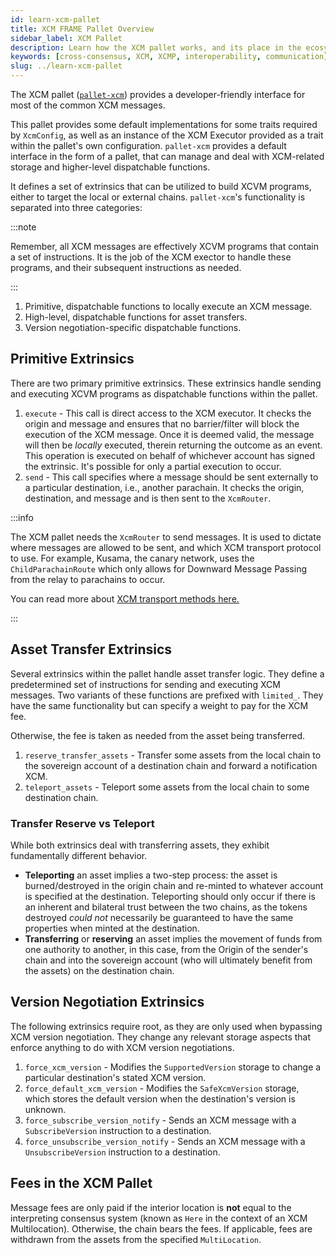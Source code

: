 ```yaml
---
id: learn-xcm-pallet
title: XCM FRAME Pallet Overview
sidebar_label: XCM Pallet
description: Learn how the XCM pallet works, and its place in the ecosystem.
keywords: [cross-consensus, XCM, XCMP, interoperability, communication]
slug: ../learn-xcm-pallet
---
```


The XCM pallet ([`pallet-xcm`](https://github.com/paritytech/polkadot/tree/master/xcm/pallet-xcm))
provides a developer-friendly interface for most of the common XCM messages.

This pallet provides some default implementations for some traits required by `XcmConfig`, as well
as an instance of the XCM Executor provided as a trait within the pallet's own configuration.
`pallet-xcm` provides a default interface in the form of a pallet, that can manage and deal with
XCM-related storage and higher-level dispatchable functions.

It defines a set of extrinsics that can be utilized to build XCVM programs, either to target the
local or external chains. `pallet-xcm`'s functionality is separated into three categories:

:::note

Remember, all XCM messages are effectively XCVM programs that contain a set of instructions. It is
the job of the XCM exector to handle these programs, and their subsequent instructions as needed.

:::

1. Primitive, dispatchable functions to locally execute an XCM message.
2. High-level, dispatchable functions for asset transfers.
3. Version negotiation-specific dispatchable functions.

## Primitive Extrinsics

There are two primary primitive extrinsics. These extrinsics handle sending and executing XCVM
programs as dispatchable functions within the pallet.

1. `execute` - This call is direct access to the XCM executor. It checks the origin and message and
   ensures that no barrier/filter will block the execution of the XCM message. Once it is deemed
   valid, the message will then be _locally_ executed, therein returning the outcome as an event.
   This operation is executed on behalf of whichever account has signed the extrinsic. It's possible
   for only a partial execution to occur.
2. `send` - This call specifies where a message should be sent externally to a particular
   destination, i.e., another parachain. It checks the origin, destination, and message and is then
   sent to the `XcmRouter`.

:::info

The XCM pallet needs the `XcmRouter` to send messages. It is used to dictate where messages are
allowed to be sent, and which XCM transport protocol to use. For example, Kusama, the canary
network, uses the `ChildParachainRoute` which only allows for Downward Message Passing from the
relay to parachains to occur.

You can read more about [XCM transport methods here.](./learn-xcm-transport.md)

:::

## Asset Transfer Extrinsics

Several extrinsics within the pallet handle asset transfer logic. They define a predetermined set of
instructions for sending and executing XCM messages. Two variants of these functions are prefixed
with `limited_`. They have the same functionality but can specify a weight to pay for the XCM fee.

Otherwise, the fee is taken as needed from the asset being transferred.

1. `reserve_transfer_assets` - Transfer some assets from the local chain to the sovereign account of
   a destination chain and forward a notification XCM.
2. `teleport_assets` - Teleport some assets from the local chain to some destination chain.

### Transfer Reserve vs Teleport

While both extrinsics deal with transferring assets, they exhibit fundamentally different behavior.

- **Teleporting** an asset implies a two-step process: the asset is burned/destroyed in the origin
  chain and re-minted to whatever account is specified at the destination. Teleporting should only
  occur if there is an inherent and bilateral trust between the two chains, as the tokens destroyed
  _could not_ necessarily be guaranteed to have the same properties when minted at the destination.
- **Transferring** or **reserving** an asset implies the movement of funds from one authority to
  another, in this case, from the Origin of the sender's chain and into the sovereign account (who
  will ultimately benefit from the assets) on the destination chain.

## Version Negotiation Extrinsics

The following extrinsics require root, as they are only used when bypassing XCM version negotiation.
They change any relevant storage aspects that enforce anything to do with XCM version negotiations.

1. `force_xcm_version` - Modifies the `SupportedVersion` storage to change a particular
   destination's stated XCM version.
2. `force_default_xcm_version` - Modifies the `SafeXcmVersion` storage, which stores the default
   version when the destination's version is unknown.
3. `force_subscribe_version_notify` - Sends an XCM message with a `SubscribeVersion` instruction to
   a destination.
4. `force_unsubscribe_version_notify` - Sends an XCM message with a `UnsubscribeVersion` instruction
   to a destination.

## Fees in the XCM Pallet

Message fees are only paid if the interior location is **not** equal to the interpreting consensus
system (known as `Here` in the context of an XCM Multilocation). Otherwise, the chain bears the
fees. If applicable, fees are withdrawn from the assets from the specified `MultiLocation`.
